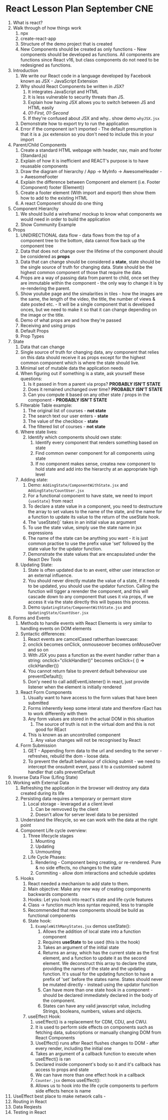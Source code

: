 # React Lesson Plan September CNE

1. What is react?
2. Walk through of how things work
   1. npx
   2. create-react-app
   3. Structure of the demo project that is created
   4. New Components should be created as only functions - New components should be developed as functions. All components are functions since React v16, but class components do not need to be redesigned as functions.
3. Introduction
   1. We write our React code in a language developed by Facebook known as JSX - JavaScript Extension
   2. Why should React Components be written in JSX?
      1. It integrates JavaScript and HTML
      2. It is less vulnerable to security threats than JS.
      3. Explain how having JSX allows you to switch between JS and HTML easily
      4. *01-First, 01-Second*
      5. If they're confused about JSX and why.. show demo `whyJSX.jsx`
   3. Demonstrate how to export try to run the application
   4. Error if the component isn't imported - The default presumption is that it is a .jsx extension so you don't need to include this in your import
4. Parent/Child Components
    1. Create a standard HTML webpage with header, nav, main and footer (Standard.js)
    2. Explain of how it is inefficient and REACT's purpose is to have reuasable components
    3. Draw the diagram of hierarchy / App -> MyInfo -> AwesomeHeader -> AwesomeFooter
    4. Explain the difference between Component and element (i.e. Footer  (Component) footer (Element))
    5. Create a footer element (With import and export) then show them how to add to the existing HTML
    6. A react Component should do one thing
5. Component Hierarchy
   1. We should build a wireframe/ mockup to know what components we would need in order to build the application
   2. Show Community Example
6. Props
   1. UNIDIRECTIONAL data flow - data flows from the top of a component tree to the bottom, data cannot flow back up the component tree
   2. Data that does not change over the lifetime of the component should be considered as **props**
   3. Data that can change should be considered a **state**, state should be the single source of truth for changing data. State should be the highest common component of those that require the data.
   4. Props are a way of passing data from parent to child, once set they are immutable within the component - the only way to change it is by re-rendering the parent.
   5. Show youtube page and the simalarities in tiles - how the images are the same, the length of the video, the title, the number of views & date posted etc. - It will be a single component that is developed onces, but we need to make it so that it can change depending on the image or the title.  
   6. Demo of what props are and how they're passed
   7. Receiving and using props
   8. Default Props
   9. Prop Types
7. State
   1. Data that can change
   2. Single source of truth for changing data, any component that relies on this data should receive it as props except for the highest common component which is where the state should live.
   3. Minimal set of mutable data the application needs
   4. When figuring out if something is a state, ask yourself these questions:
      1. Is it passed in from a parent via props? **PROBABLY ISN'T STATE**
      2. Does it remained unchanged over time? **PROBABLY ISN'T STATE**
      3. Can you compute it based on any other state / props in the component - **PROBABLY ISN'T STATE**
   5. Filterable Table example:
      1. The original list of courses - **not state**
      2. The search text our user enters - **state**
      3. The value of the checkbox - **state**
      4. The filtered list of courses - **not state**
   6. Where state lives:
      <!-- 1. ![State](https://i.imgur.com/uf0W77J.png) -->
      2. Identify which components should own state:
         1. Identify every component that renders something based on state
         2. Find common owner component for all components using state
         3. If no component makes sense, createa  new component to hold state and add into the hierarchy at an appropriate high level
      <!-- 3. ![Hierarchy](https://i.imgur.com/yHwhpOs.png) -->
   7. Adding state:
      1. Demo: `AddingState/ComponentWithState.jsx` and `AddingState/CountUser.jsx`
      2. For a functional component to have state, we need to import `{useState}` from react
      3. To declare a state value in a component, you need to destructure the array to set values to the name of the state, and the name for a function to update its value to the return of the useState hook. 
      4. The 'useState()` takes in an initial value as argument
      5. To use the state value, simply use the state name in jsx expressions
      6. The name of the state can be anything you want - it is just common practise to use the prefix value 'set' followed by the state value for the updator function.
      7. Demonstrate the state values that are encapsulated under the React Dev Tools
   8. Updating State:
      1. State is often updated due to an event, either user interaction or an external influence.
      2. You should never directly mutate the value of a state, if it needs to be updated, you should use the updator function. Calling the function will tigger a rerender the component, and this will cascade down to any component that uses it via props, if we access it via the state directly this will bypass this process.
      3. Demo `UpdatingState/ComponentWithState.jsx` and `UpdatingState/CountUser.jsx`
8. Forms and Events
   1. Methods to handle events with React Elements is very similar to handling events on DOM elements
   2. Syntactic differences:
      1. React events are camcelCased ratherthan lowercase:
      2. onclick becomes onClick, onmouseover becomes onMouseOver and so on
      3. With JSX you pass a function as the event handler rather than a string: onclick="clickHandler()" becomes onClick={ () => clickHandler()}
      4. You cannot return false to prevent default behevaiour use preventDefault();
      5. Don'y need to call addEventListener() in react, just provide listener when the element is initially rendered
   3. React Form Components
      1. Usually want to have access to the form values that have been submitted
      2. Forms inherently keep some interal state and therefore rEact has to work differently with them
      3. Any form values are stored in the actual DOM in this situation
         1. The source of truth is not in the virtual dom and this is not good for REact
      4. This is known as an uncontrolled component 
         1. Any value changes will not be recognised by React
   4. Form Submission
      1. GET - Appending form data to the url and sending to the server - refreshes, rebuild the dom - loose data. 
      2. To prevent the default behaviour of clicking submit - we need to intercept the onsubmit event, pass it to a customised submit handler that calls preventDefault
9. Inverse Data Flow (Lifing State)
10. Working with External Data
    1. Refreshing the application in the browser will destroy any data created during its life
    2. Persisting data requires a temporary or permant store
       1. Local storage - leveraged at a client level
            1. Can be remvoved by the client
            2. Doesn't allow for server level data to be persisted
    3. Understand the lifecycle, so we can work with the data at the right point
    4. Component Life cycle overview:
         1. Three lifecycle stages
            1. Mounting
            2. Updating
            3. Unmounting
         2. Life Cycle Phases:
            1. Rendering - Component being creating, or re-rendered. Pure & no side effects, no changes to the state
            2. Commiting - allow dom interactions and schedule updates
    5. Hooks
       1. React needed a mechanism to add state to them.
       2. Main objective: Make any new way of creating components backwards components
       3. Hooks: Let you hook into react's state and life cycle features
       4. Class -> function much less syntax required, less to transpile
       5. Recommended that new components should be build as functional components
       6. State hook:
            1. `ExampleWithManyStates.jsx` demos useState():
               1. Allows the addition of local state into a function component
               2. Requires **useState** to be used (this is the hook)
               3. Takes an argument of the initial state
               4. Returns an array, which has the current state as the first element, and a function to update it as the second element. We deconstruct this array to declare the state, providing the names of the state and the updating function. It's usual for the updating function to have a prefix of 'set' before the states name. States should never be mutated directly - instead using the updator function
               5. Can have more than one state hook in a component - should be declared immediately declared in the body of the component.
               6. States can have any valid javascript value, including Strings, booleans, numbers, values and objects.
       7. useEffect Hook:
            1. useEffect() is a replacement for CDM, CDU, and CWU.
            2. It is used to perform side effects on components such as fetching data, subscriptions or manually changing DOM from React Components
            3. UseEffect() runs after React flushes changes to DOM - after every render, including the initial one
            4. Takes an argument of a callback function to execute when useEffect() is ran
            5. Declared inside component's body so it and it's callback has access to props and state
            6. We can have more than one effect hook in a callback
            7. `Counter.jsx` demos useEffect():
            8. Allows us to hook into the life cycle components to perform side effects hence is name
   6. UseEffect best place to make network calls - 
11. Routing in React
12. Data Reqiests
13. Testing in React
